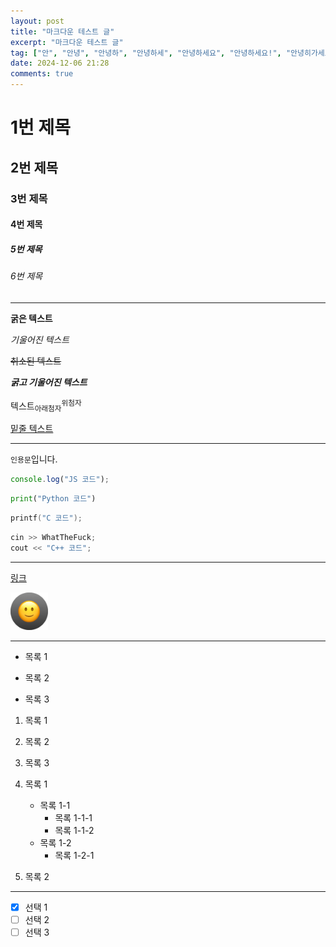 ```yaml
---
layout: post
title: "마크다운 테스트 글"
excerpt: "마크다운 테스트 글"
tag: ["안", "안녕", "안녕하", "안녕하세", "안녕하세요", "안녕하세요!", "안녕히가세요", "안녕히가세", "안녕히가", "안녕히", "안녕", "안", "녕"]
date: 2024-12-06 21:28
comments: true
---
```

# 1번 제목
## 2번 제목
### 3번 제목
#### 4번 제목
##### 5번 제목
###### 6번 제목

---

**굵은 텍스트**

*기울어진 텍스트*

~~취소된 텍스트~~

***굵고 기울어진 텍스트***

텍스트<sub>아래첨자</sub><sup>위첨자</sup>

<ins>밑줄 텍스트</ins>

---

`인용문`입니다.

```javascript
console.log("JS 코드");
```

```python
print("Python 코드")
```

```c
printf("C 코드");
```

```cpp
cin >> WhatTheFuck;
cout << "C++ 코드";
```

---

[링크](/)

<img src="/icon.png" height="60px">

---

+ 목록 1
* 목록 2
- 목록 3

1. 목록 1
2. 목록 2
3. 목록 3

1. 목록 1
    - 목록 1-1
        - 목록 1-1-1
        - 목록 1-1-2
    - 목록 1-2
        - 목록 1-2-1
2. 목록 2

---

- [x] 선택 1
- [ ] 선택 2
- [ ] 선택 3